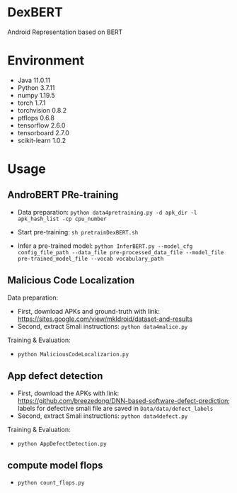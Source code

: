 # DexBERT
Android Representation based on BERT

# Environment

  - Java 11.0.11
  - Python 3.7.11
  - numpy 1.19.5
  - torch 1.7.1
  - torchvision 0.8.2
  - ptflops 0.6.8
  - tensorflow 2.6.0
  - tensorboard 2.7.0
  - scikit-learn 1.0.2

# Usage

## AndroBERT PRe-training
  - Data preparation: ```python data4pretraining.py -d apk_dir -l apk_hash_list -cp cpu_number```

  - Start pre-training: ```sh pretrainDexBERT.sh```

  - Infer a pre-trained model: ```python InferBERT.py --model_cfg config_file_path --data_file pre-processed_data_file --model_file pre-trained_model_file --vocab vocabulary_path```

## Malicious Code Localization
Data preparation: 
  - First, download APKs and ground-truth with link: https://sites.google.com/view/mkldroid/dataset-and-results
  - Second, extract Smali instructions: ```python data4malice.py```

Training & Evaluation:
  - ```python MaliciousCodeLocalizarion.py```

## App defect detection
  - First, download the APKs with link: https://github.com/breezedong/DNN-based-software-defect-prediction; labels for defective smali file are saved in ```Data/data/defect_labels```
  - Second, extract Smali instructions: ```python data4defect.py```

Training & Evaluation:
  - ```python AppDefectDetection.py```

## compute model flops
  - ```python count_flops.py```